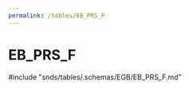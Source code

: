 ```yaml
---
permalink: /tables/EB_PRS_F
---
```

# EB\_PRS\_F
<!-- SPDX-License-Identifier: MPL-2.0 -->

<!-- ATTENTION : Ne pas supprimer ou modifier la ligne ci-dessous -->
#include "snds/tables/.schemas/EGB/EB_PRS_F.md"
<!-- ATTENTION : Ne pas supprimer ou modifier la ligne ci-dessus -->
